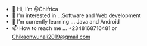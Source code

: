 - 👋 Hi, I’m @Chifrica
- 👀 I’m interested in ...Software and Web development
- 🌱 I’m currently learning ... Java and Android
- 📫 How to reach me ... +2348168716481 or Chikaonwunali2019@gmail.com

<!---
Chifrica/Chifrica is a ✨ special ✨ repository because its `README.md` (this file) appears on your GitHub profile.
You can click the Preview link to take a look at your changes.
--->
